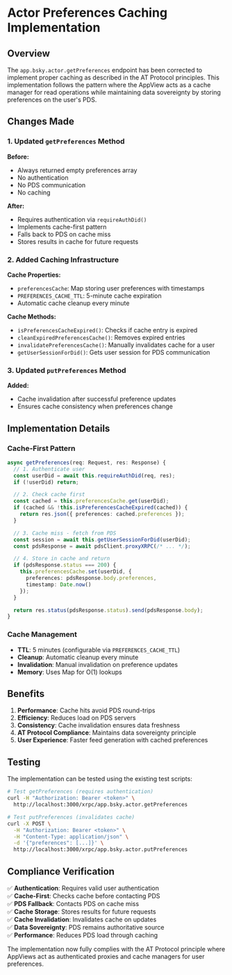 # Actor Preferences Caching Implementation

## Overview

The `app.bsky.actor.getPreferences` endpoint has been corrected to implement proper caching as described in the AT Protocol principles. This implementation follows the pattern where the AppView acts as a cache manager for read operations while maintaining data sovereignty by storing preferences on the user's PDS.

## Changes Made

### 1. Updated `getPreferences` Method

**Before:**
- Always returned empty preferences array
- No authentication
- No PDS communication
- No caching

**After:**
- Requires authentication via `requireAuthDid()`
- Implements cache-first pattern
- Falls back to PDS on cache miss
- Stores results in cache for future requests

### 2. Added Caching Infrastructure

**Cache Properties:**
- `preferencesCache`: Map storing user preferences with timestamps
- `PREFERENCES_CACHE_TTL`: 5-minute cache expiration
- Automatic cache cleanup every minute

**Cache Methods:**
- `isPreferencesCacheExpired()`: Checks if cache entry is expired
- `cleanExpiredPreferencesCache()`: Removes expired entries
- `invalidatePreferencesCache()`: Manually invalidates cache for a user
- `getUserSessionForDid()`: Gets user session for PDS communication

### 3. Updated `putPreferences` Method

**Added:**
- Cache invalidation after successful preference updates
- Ensures cache consistency when preferences change

## Implementation Details

### Cache-First Pattern

```typescript
async getPreferences(req: Request, res: Response) {
  // 1. Authenticate user
  const userDid = await this.requireAuthDid(req, res);
  if (!userDid) return;

  // 2. Check cache first
  const cached = this.preferencesCache.get(userDid);
  if (cached && !this.isPreferencesCacheExpired(cached)) {
    return res.json({ preferences: cached.preferences });
  }

  // 3. Cache miss - fetch from PDS
  const session = await this.getUserSessionForDid(userDid);
  const pdsResponse = await pdsClient.proxyXRPC(/* ... */);

  // 4. Store in cache and return
  if (pdsResponse.status === 200) {
    this.preferencesCache.set(userDid, {
      preferences: pdsResponse.body.preferences,
      timestamp: Date.now()
    });
  }

  return res.status(pdsResponse.status).send(pdsResponse.body);
}
```

### Cache Management

- **TTL**: 5 minutes (configurable via `PREFERENCES_CACHE_TTL`)
- **Cleanup**: Automatic cleanup every minute
- **Invalidation**: Manual invalidation on preference updates
- **Memory**: Uses Map for O(1) lookups

## Benefits

1. **Performance**: Cache hits avoid PDS round-trips
2. **Efficiency**: Reduces load on PDS servers
3. **Consistency**: Cache invalidation ensures data freshness
4. **AT Protocol Compliance**: Maintains data sovereignty principle
5. **User Experience**: Faster feed generation with cached preferences

## Testing

The implementation can be tested using the existing test scripts:

```bash
# Test getPreferences (requires authentication)
curl -H "Authorization: Bearer <token>" \
  http://localhost:3000/xrpc/app.bsky.actor.getPreferences

# Test putPreferences (invalidates cache)
curl -X POST \
  -H "Authorization: Bearer <token>" \
  -H "Content-Type: application/json" \
  -d '{"preferences": [...]}' \
  http://localhost:3000/xrpc/app.bsky.actor.putPreferences
```

## Compliance Verification

✅ **Authentication**: Requires valid user authentication  
✅ **Cache-First**: Checks cache before contacting PDS  
✅ **PDS Fallback**: Contacts PDS on cache miss  
✅ **Cache Storage**: Stores results for future requests  
✅ **Cache Invalidation**: Invalidates cache on updates  
✅ **Data Sovereignty**: PDS remains authoritative source  
✅ **Performance**: Reduces PDS load through caching  

The implementation now fully complies with the AT Protocol principle where AppViews act as authenticated proxies and cache managers for user preferences.